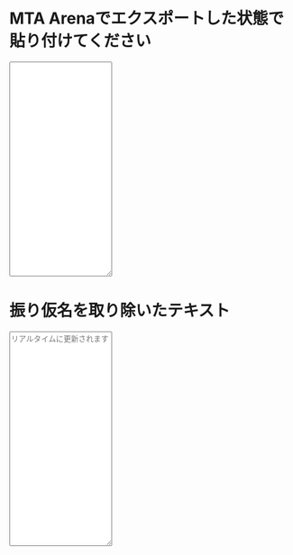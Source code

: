 <head>
  <meta charset="utf-8"/>
</head>
<div>
  <h1>MTA Arenaでエクスポートした状態で貼り付けてください</h1>
  <textarea id="export" rows="25"></textarea>
</div>

<div>
  <h1>振り仮名を取り除いたテキスト</h1>
  <textarea id="result" rows="25" placeholder="リアルタイムに更新されます"></textarea>
</div>


<script>
  // 雑なひらがな検知
  const regex = new RegExp('（\W）', 'g')
  const result = document.querySelector('#result')
  document.querySelector('#export').addEventListener('input', e => {
    // 正規表現は候補はいろいろ。\Wを最短マッチでもわかりやすいか。パック名(M19)のカッコは半角なためここでは全角()を使いフリガナとしているが、一瞥のわかりやすさは低い。
    result.textContent = e.target.value.replace(/（[^（）]+）/g, '')
  })

</script>

